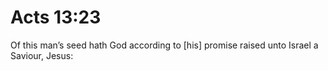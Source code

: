 # Acts 13:23

Of this man’s seed hath God according to [his] promise raised unto Israel a Saviour, Jesus: